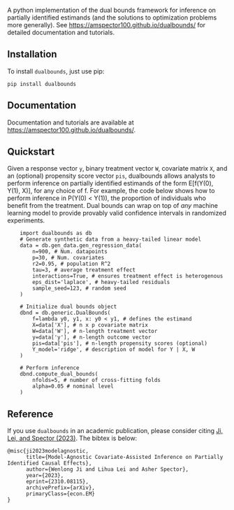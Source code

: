 A python implementation of the dual bounds framework for inference on partially identified estimands (and the solutions to optimization problems more generally). See https://amspector100.github.io/dualbounds/ for detailed documentation and tutorials.

## Installation

To install ``dualbounds``, just use pip:

``pip install dualbounds``

## Documentation

Documentation and tutorials are available at https://amspector100.github.io/dualbounds/.

## Quickstart

Given a response vector ``y``, binary treatment vector ``W``, covariate matrix ``X``, and an (optional) propensity score vector ``pis``, dualbounds allows analysts to perform inference on partially identified estimands of the form E[f(Y(0), Y(1), X)], for any choice of f. For example, the code below shows how to perform inference in P(Y(0) < Y(1)), the proportion of individuals who benefit from the treatment. Dual bounds can wrap on top of *any* machine learning model to provide provably valid confidence intervals in randomized experiments.

```
	import dualbounds as db
	# Generate synthetic data from a heavy-tailed linear model
	data = db.gen_data.gen_regression_data(
		n=900, # Num. datapoints
		p=30, # Num. covariates
		r2=0.95, # population R^2
		tau=3, # average treatment effect
		interactions=True, # ensures treatment effect is heterogenous
		eps_dist='laplace', # heavy-tailed residuals
		sample_seed=123, # random seed
	)

	# Initialize dual bounds object
	dbnd = db.generic.DualBounds(
		f=lambda y0, y1, x: y0 < y1, # defines the estimand
		X=data['X'], # n x p covariate matrix
		W=data['W'], # n-length treatment vector
		y=data['y'], # n-length outcome vector
		pis=data['pis'], # n-length propensity scores (optional)
		Y_model='ridge', # description of model for Y | X, W
	)

	# Perform inference
	dbnd.compute_dual_bounds(
		nfolds=5, # number of cross-fitting folds
		alpha=0.05 # nominal level
	)

```

## Reference

If you use ``dualbounds`` in an academic publication, please consider citing [Ji, Lei, and Spector (2023)](https://arxiv.org/abs/2310.08115). The bibtex is below:

```
@misc{ji2023modelagnostic,
      title={Model-Agnostic Covariate-Assisted Inference on Partially Identified Causal Effects}, 
      author={Wenlong Ji and Lihua Lei and Asher Spector},
      year={2023},
      eprint={2310.08115},
      archivePrefix={arXiv},
      primaryClass={econ.EM}
}
```